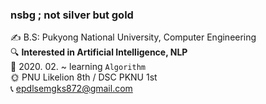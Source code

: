 ### nsbg ; not silver but gold

✍ B.S: Pukyong National University, Computer Engineering  
🔍 **Interested in Artificial Intelligence, NLP**     
🌱 2020. 02. ~ learning `Algorithm`     
🌞 PNU Likelion 8th / DSC PKNU 1st      
📞 epdlsemgks872@gmail.com   
